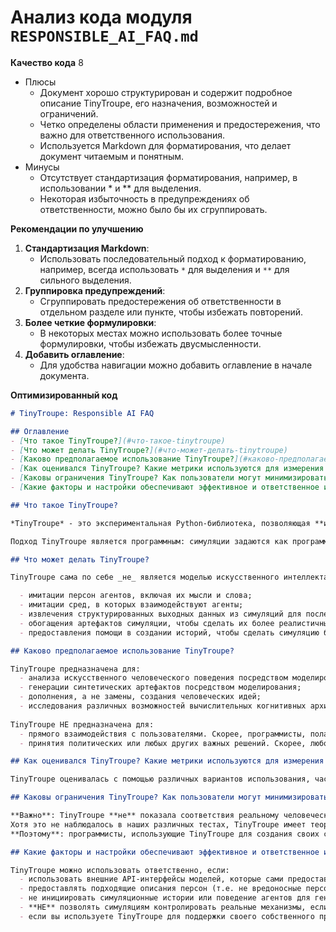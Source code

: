 # Анализ кода модуля `RESPONSIBLE_AI_FAQ.md`

**Качество кода**
8
-  Плюсы
    - Документ хорошо структурирован и содержит подробное описание TinyTroupe, его назначения, возможностей и ограничений.
    - Четко определены области применения и предостережения, что важно для ответственного использования.
    - Используется Markdown для форматирования, что делает документ читаемым и понятным.
- Минусы
    - Отсутствует стандартизация форматирования, например, в использовании * и ** для выделения.
    - Некоторая избыточность в предупреждениях об ответственности, можно было бы их сгруппировать.

**Рекомендации по улучшению**
1. **Стандартизация Markdown**:
   - Использовать последовательный подход к форматированию, например, всегда использовать `*` для выделения и `**` для сильного выделения.
2. **Группировка предупреждений**:
   - Сгруппировать предостережения об ответственности в отдельном разделе или пункте, чтобы избежать повторений.
3. **Более четкие формулировки**:
   - В некоторых местах можно использовать более точные формулировки, чтобы избежать двусмысленности.
4. **Добавить оглавление**:
   - Для удобства навигации можно добавить оглавление в начале документа.

**Оптимизированный код**
```markdown
# TinyTroupe: Responsible AI FAQ

## Оглавление
- [Что такое TinyTroupe?](#что-такое-tinytroupe)
- [Что может делать TinyTroupe?](#что-может-делать-tinytroupe)
- [Каково предполагаемое использование TinyTroupe?](#каково-предполагаемое-использование-tinytroupe)
- [Как оценивался TinyTroupe? Какие метрики используются для измерения производительности?](#как-оценивался-tinytroupe-какие-метрики-используются-для-измерения-производительности)
- [Каковы ограничения TinyTroupe? Как пользователи могут минимизировать их влияние?](#каковы-ограничения-tinytroupe-как-пользователи-могут-минимизировать-их-влияние)
- [Какие факторы и настройки обеспечивают эффективное и ответственное использование TinyTroupe?](#какие-факторы-и-настройки-обеспечивают-эффективное-и-ответственное-использование-tinytroupe)

## Что такое TinyTroupe?

*TinyTroupe* - это экспериментальная Python-библиотека, позволяющая **имитировать** людей с определенными личностями, интересами и целями. Эти искусственные агенты - `TinyPerson`s - могут слушать нас и друг друга, отвечать и жить в смоделированных средах `TinyWorld`. Это достигается за счет использования возможностей языковых моделей (LLM), в частности GPT-4, для генерации реалистичного имитированного поведения. Это позволяет нам исследовать широкий спектр **реалистичных взаимодействий** и **типов потребителей**, с **настраиваемыми персонами**, в **условиях по нашему выбору**. Таким образом, основное внимание уделяется *пониманию* человеческого поведения, а не его непосредственной *поддержке* (как, например, делают AI-помощники) -- это приводит, среди прочего, к специализированным механизмам и конструктивным решениям, которые имеют смысл только в условиях моделирования. Это имеет значение для аспектов ответственного ИИ, как описано в остальной части этого FAQ.

Подход TinyTroupe является программным: симуляции задаются как программы на Python с использованием элементов TinyTroupe, а затем выполняются. Входные данные для симуляции включают описание персон (например, возраст, национальность, местоположение, интересы, работа и т. д.) и разговоров (например, программист может "разговаривать" с агентами). Выходные данные включают мысли и слова агентов, а также структурированные извлечения из них (например, сводку разговоров).

## Что может делать TinyTroupe?

TinyTroupe сама по себе _не_ является моделью искусственного интеллекта (AI) или машинного обучения (ML). Вместо этого она полагается на внешние API для обеспечения своих интеллектуальных возможностей. При этом TinyTroupe предоставляет элементы в основном для:

  - имитации персон агентов, включая их мысли и слова;
  - имитации сред, в которых взаимодействуют агенты;
  - извлечения структурированных выходных данных из симуляций для последующего использования (например, JSON с различными извлеченными элементами);
  - обогащения артефактов симуляции, чтобы сделать их более реалистичными;
  - предоставления помощи в создании историй, чтобы сделать симуляцию более интересной.

## Каково предполагаемое использование TinyTroupe?

TinyTroupe предназначена для:
  - анализа искусственного человеческого поведения посредством моделирования;
  - генерации синтетических артефактов посредством моделирования;
  - дополнения, а не замены, создания человеческих идей;
  - исследования различных возможностей вычислительных когнитивных архитектур, которые могут отражать или не отражать фактическое человеческое познание.
  
TinyTroupe НЕ предназначена для:
  - прямого взаимодействия с пользователями. Скорее, программисты, полагающиеся на TinyTroupe для создания продуктов, должны создать свой собственный уровень ответственного ИИ, чтобы гарантировать, что результаты моделирования подходят.
  - принятия политических или любых других важных решений. Скорее, любое решение, принятое с использованием симуляций TinyTroupe, должно учитывать, что результаты моделирования могут не отражать реальность и поэтому должны использоваться очень осторожно для всего, что имеет реальное воздействие на мир.

## Как оценивался TinyTroupe? Какие метрики используются для измерения производительности?

TinyTroupe оценивалась с помощью различных вариантов использования, часть из которых представлена в качестве примеров в библиотеке. Она подходит для использования в этих сценариях в той степени, в которой это показывают демонстрации. Все, что выходит за рамки этого, остается исследовательской и экспериментальной работой. Обширное модульное и сценарное тестирование также является частью библиотеки.

## Каковы ограничения TinyTroupe? Как пользователи могут минимизировать их влияние?

**Важно**: TinyTroupe **не** показала соответствия реальному человеческому поведению, и поэтому любая такая возможность остается лишь исследованием или экспериментальным исследованием.
Хотя это не наблюдалось в наших различных тестах, TinyTroupe имеет теоретический потенциал для генерации вывода, который можно считать вредоносным. Причина этого в том, что одним из важных теоретических вариантов использования TinyTroupe является проверка **других** систем ИИ на наличие таких вредоносных выводов, поэтому ничто не ограничивает ее от моделирования плохих субъектов.
**Поэтому**: программисты, использующие TinyTroupe для создания своих собственных продуктов или услуг на ее основе, **должны** обеспечить свои собственные меры безопасности ответственного ИИ, поскольку TinyTroupe сама по себе не предназначена для ограничения вывода таким образом. Это **тот же самый случай** для любой другой базовой библиотеки LLM, такой как LangChain или Semantic Kernel, которые, как и TinyTroupe, являются всего лишь **инструментами**, которые следует использовать с осторожностью.

## Какие факторы и настройки обеспечивают эффективное и ответственное использование TinyTroupe?

TinyTroupe можно использовать ответственно, если:
  - использовать внешние API-интерфейсы моделей, которые сами предоставляют механизмы безопасности (например, Azure OpenAI предоставляет обширные ресурсы для этого).
  - предоставлять подходящие описания персон (т.е. не вредоносные персоны);
  - не инициировать симуляционные истории или поведение агентов для генерации вредоносного контента. Если это сделано, необходимо полностью осознавать, что **единственным** допустимым использованием этого является проверка других систем ИИ на наличие таких нежелательных выводов.
  - **НЕ** позволять симуляциям контролировать реальные механизмы, если не предусмотрены соответствующие механизмы контроля повреждений, чтобы предотвратить возникновение реального вреда.
  - если вы используете TinyTroupe для поддержки своего собственного продукта или услуги, вы **должны** обеспечить свои собственные меры безопасности ответственного ИИ, такие как проверка вывода.
```